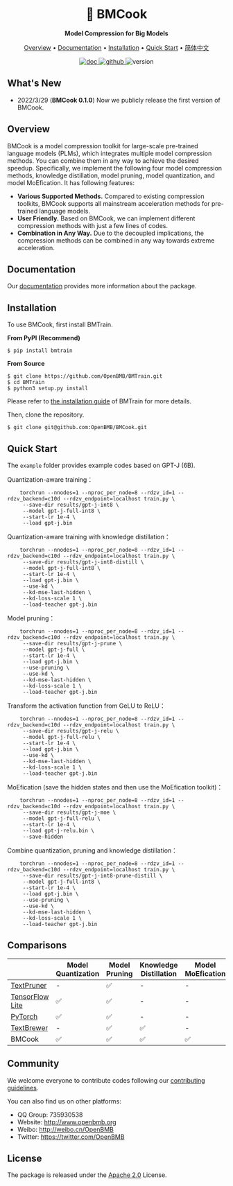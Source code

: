
<div align="center">

<h1>🍳 BMCook</h1>

**Model Compression for Big Models**
    
</div>


<p align="center">
  <a href="#overview">Overview</a> • <a href="#documentation">Documentation</a> • <a href="#install">Installation</a> • <a href="#quick-start">Quick Start</a> • <a href="./README-ZH.md" target="_blank">简体中文</a>
<br>
</p>

<p align="center">
	<a href='https://bmcook.readthedocs.io/en/main/'>
	    <img src='https://readthedocs.org/projects/bmcook/badge/?version=main' alt='doc' />
	</a>
	<a href="https://github.com/OpenBMB/BMCook/blob/main/LICENSE">
	    <img alt="github" src="https://img.shields.io/github/license/OpenBMB/BMCook">
	</a>
	<a>
		 <img alt="version" src="https://img.shields.io/badge/version-0.1.0-blue">
	</a>
</p>    

## What's New

- 2022/3/29 (**BMCook 0.1.0**) Now we publicly release the first version of BMCook.

<div id="overview"></div>

## Overview

BMCook is a model compression toolkit for large-scale pre-trained language models (PLMs), which integrates multiple model compression methods. You can combine them in any way to achieve the desired speedup. Specifically, we implement the following four model compression methods, knowledge distillation, model pruning, model quantization, and model MoEfication. It has following features:

- **Various Supported Methods.** Compared to existing compression toolkits, BMCook supports all mainstream acceleration methods for pre-trained language models.
- **User Friendly.** Based on BMCook, we can implement different compression methods with just a few lines of codes.
- **Combination in Any Way.** Due to  the decoupled implications, the compression methods can be combined in any way towards extreme acceleration.

<div id="documentation"></div>

## Documentation
Our [documentation](https://bmcook.readthedocs.io/en/main/) provides more information about the package.

<div id="install"></div>

## Installation

To use BMCook, first install BMTrain.

**From PyPI (Recommend)**

```shell
$ pip install bmtrain
```

**From Source**

```shell
$ git clone https://github.com/OpenBMB/BMTrain.git
$ cd BMTrain
$ python3 setup.py install
```

Please refer to [the installation guide](https://bmtrain.readthedocs.io/en/latest/) of BMTrain for more details.

Then, clone the repository.


```shell
$ git clone git@github.com:OpenBMB/BMCook.git
```

<div id="quick-start"></div>

## Quick Start

The `example` folder provides example codes based on GPT-J (6B).

Quantization-aware training：

```
    torchrun --nnodes=1 --nproc_per_node=8 --rdzv_id=1 --rdzv_backend=c10d --rdzv_endpoint=localhost train.py \
     --save-dir results/gpt-j-int8 \
     --model gpt-j-full-int8 \
     --start-lr 1e-4 \
     --load gpt-j.bin
```

Quantization-aware training with knowledge distillation：
```
    torchrun --nnodes=1 --nproc_per_node=8 --rdzv_id=1 --rdzv_backend=c10d --rdzv_endpoint=localhost train.py \
     --save-dir results/gpt-j-int8-distill \
     --model gpt-j-full-int8 \
     --start-lr 1e-4 \
     --load gpt-j.bin \
     --use-kd \
     --kd-mse-last-hidden \
     --kd-loss-scale 1 \
     --load-teacher gpt-j.bin
```

Model pruning：
```
    torchrun --nnodes=1 --nproc_per_node=8 --rdzv_id=1 --rdzv_backend=c10d --rdzv_endpoint=localhost train.py \
     --save-dir results/gpt-j-prune \
     --model gpt-j-full \
     --start-lr 1e-4 \
     --load gpt-j.bin \
     --use-pruning \
     --use-kd \
     --kd-mse-last-hidden \
     --kd-loss-scale 1 \
     --load-teacher gpt-j.bin
```

Transform the activation function from GeLU to ReLU：
```
    torchrun --nnodes=1 --nproc_per_node=8 --rdzv_id=1 --rdzv_backend=c10d --rdzv_endpoint=localhost train.py \
     --save-dir results/gpt-j-relu \
     --model gpt-j-full-relu \
     --start-lr 1e-4 \
     --load gpt-j.bin \
     --use-kd \
     --kd-mse-last-hidden \
     --kd-loss-scale 1 \
     --load-teacher gpt-j.bin
```

MoEfication (save the hidden states and then use the MoEfication toolkit)：
```
    torchrun --nnodes=1 --nproc_per_node=8 --rdzv_id=1 --rdzv_backend=c10d --rdzv_endpoint=localhost train.py \
     --save-dir results/gpt-j-moe \
     --model gpt-j-full-relu \
     --start-lr 1e-4 \
     --load gpt-j-relu.bin \
     --save-hidden
```

Combine quantization, pruning and knowledge distillation：
```
    torchrun --nnodes=1 --nproc_per_node=8 --rdzv_id=1 --rdzv_backend=c10d --rdzv_endpoint=localhost train.py \
     --save-dir results/gpt-j-int8-prune-distill \
     --model gpt-j-full-int8 \
     --start-lr 1e-4 \
     --load gpt-j.bin \
     --use-pruning \
     --use-kd \
     --kd-mse-last-hidden \
     --kd-loss-scale 1 \
     --load-teacher gpt-j.bin
```

## Comparisons

|                 | Model Quantization | Model Pruning | Knowledge Distillation | Model MoEfication |
|-----------------|--------------------|---------------|------------------------|-------------------|
| [TextPruner](https://github.com/airaria/TextPruner)      |       -             | ✅             |          -              |      -             |
| [TensorFlow Lite](https://www.tensorflow.org/lite) | ✅                  | ✅             |          -              |           -        |
| [PyTorch](https://pytorch.org/)         | ✅                  | ✅             |            -            |          -         |
| [TextBrewer](https://github.com/airaria/TextBrewer)      |           -         | ✅             | ✅                      |         -          |
| BMCook          | ✅                  | ✅             | ✅                      | ✅                 |


## Community
We welcome everyone to contribute codes following our [contributing guidelines](https://github.com/OpenBMB/BMCook/blob/main/CONTRIBUTING.md).

You can also find us on other platforms:
- QQ Group: 735930538
- Website: http://www.openbmb.org
- Weibo: http://weibo.cn/OpenBMB
- Twitter: https://twitter.com/OpenBMB

## License

The package is released under the [Apache 2.0](https://github.com/OpenBMB/BMCook/blob/main/LICENSE) License.

